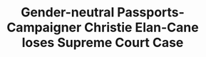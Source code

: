 ---
title: Gender-neutral Passports-Campaigner Christie Elan-Cane loses Supreme Court Case
layout: index
news-url: https://www.bbc.co.uk/news/uk-59667786?utm_campaign=later-linkinbio-bbcnews&utm_content=later-23140797&utm_medium=social&utm_source=linkin.bio
image-url: https://ichef.bbci.co.uk/news/976/cpsprodpb/ED0A/production/_122228606_gettyimages-860167584.jpg
---